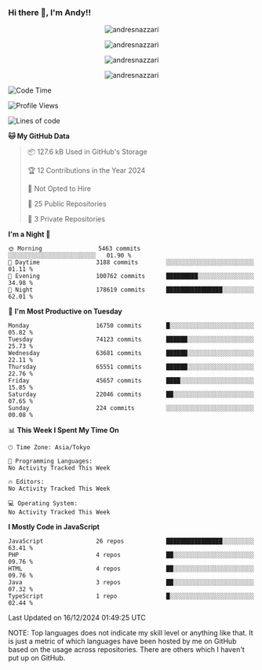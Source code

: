 ### Hi there 👋, I'm Andy!!

<p align="center" >
  <img src="https://github-profile-trophy.vercel.app/?username=AndresNazzari&theme=dracula&column=-1" alt="andresnazzari"/>
</p>

<p align="center">
  <img  src="https://github-readme-stats.vercel.app/api?username=AndresNazzari&count_private=true&show_icons=true&theme=dracula" alt="andresnazzari"/>
</p>
<p align="center">
  <img  src="https://github-readme-stats.vercel.app/api/top-langs/?username=AndresNazzari&layout=compact" alt="andresnazzari"/>
</p>
<p align="center" >
  <img src="https://github-readme-stats.vercel.app/api/wakatime?username=AndresNazzari" alt="andresnazzari"/>
</p>

<!--START_SECTION:waka-->
![Code Time](http://img.shields.io/badge/Code%20Time-966%20hrs%209%20mins-blue)

![Profile Views](http://img.shields.io/badge/Profile%20Views-0-blue)

![Lines of code](https://img.shields.io/badge/From%20Hello%20World%20I%27ve%20Written-51.3%20million%20lines%20of%20code-blue)

**🐱 My GitHub Data** 

> 📦 127.6 kB Used in GitHub's Storage 
 > 
> 🏆 12 Contributions in the Year 2024
 > 
> 🚫 Not Opted to Hire
 > 
> 📜 25 Public Repositories 
 > 
> 🔑 3 Private Repositories 
 > 
**I'm a Night 🦉** 

```text
🌞 Morning                5463 commits        ░░░░░░░░░░░░░░░░░░░░░░░░░   01.90 % 
🌆 Daytime                3188 commits        ░░░░░░░░░░░░░░░░░░░░░░░░░   01.11 % 
🌃 Evening                100762 commits      █████████░░░░░░░░░░░░░░░░   34.98 % 
🌙 Night                  178619 commits      ████████████████░░░░░░░░░   62.01 % 
```
📅 **I'm Most Productive on Tuesday** 

```text
Monday                   16750 commits       █░░░░░░░░░░░░░░░░░░░░░░░░   05.82 % 
Tuesday                  74123 commits       ██████░░░░░░░░░░░░░░░░░░░   25.73 % 
Wednesday                63681 commits       ██████░░░░░░░░░░░░░░░░░░░   22.11 % 
Thursday                 65551 commits       ██████░░░░░░░░░░░░░░░░░░░   22.76 % 
Friday                   45657 commits       ████░░░░░░░░░░░░░░░░░░░░░   15.85 % 
Saturday                 22046 commits       ██░░░░░░░░░░░░░░░░░░░░░░░   07.65 % 
Sunday                   224 commits         ░░░░░░░░░░░░░░░░░░░░░░░░░   00.08 % 
```


📊 **This Week I Spent My Time On** 

```text
🕑︎ Time Zone: Asia/Tokyo

💬 Programming Languages: 
No Activity Tracked This Week

🔥 Editors: 
No Activity Tracked This Week

💻 Operating System: 
No Activity Tracked This Week
```

**I Mostly Code in JavaScript** 

```text
JavaScript               26 repos            ████████████████░░░░░░░░░   63.41 % 
PHP                      4 repos             ██░░░░░░░░░░░░░░░░░░░░░░░   09.76 % 
HTML                     4 repos             ██░░░░░░░░░░░░░░░░░░░░░░░   09.76 % 
Java                     3 repos             ██░░░░░░░░░░░░░░░░░░░░░░░   07.32 % 
TypeScript               1 repo              █░░░░░░░░░░░░░░░░░░░░░░░░   02.44 % 
```




 Last Updated on 16/12/2024 01:49:25 UTC
<!--END_SECTION:waka-->

NOTE: Top languages does not indicate my skill level or anything like that. It is just a metric of which languages have been hosted by me on GitHub based on the usage across repositories. There are others which I haven't put up on GitHub.

<!-- Here are some ideas to get you started:

-   🔭 I’m currently working on ...
-   🌱 I’m currently learning ...
-   👯 I’m looking to collaborate on ...
-   🤔 I’m looking for help with ...
-   💬 Ask me about ...
-   📫 How to reach me: ...
-   😄 Pronouns: ...
-   ⚡ Fun fact: ... -->
